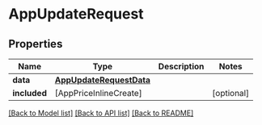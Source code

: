 # AppUpdateRequest

## Properties
Name | Type | Description | Notes
------------ | ------------- | ------------- | -------------
**data** | [**AppUpdateRequestData**](AppUpdateRequestData.md) |  | 
**included** | [AppPriceInlineCreate] |  | [optional] 

[[Back to Model list]](../README.md#documentation-for-models) [[Back to API list]](../README.md#documentation-for-api-endpoints) [[Back to README]](../README.md)


